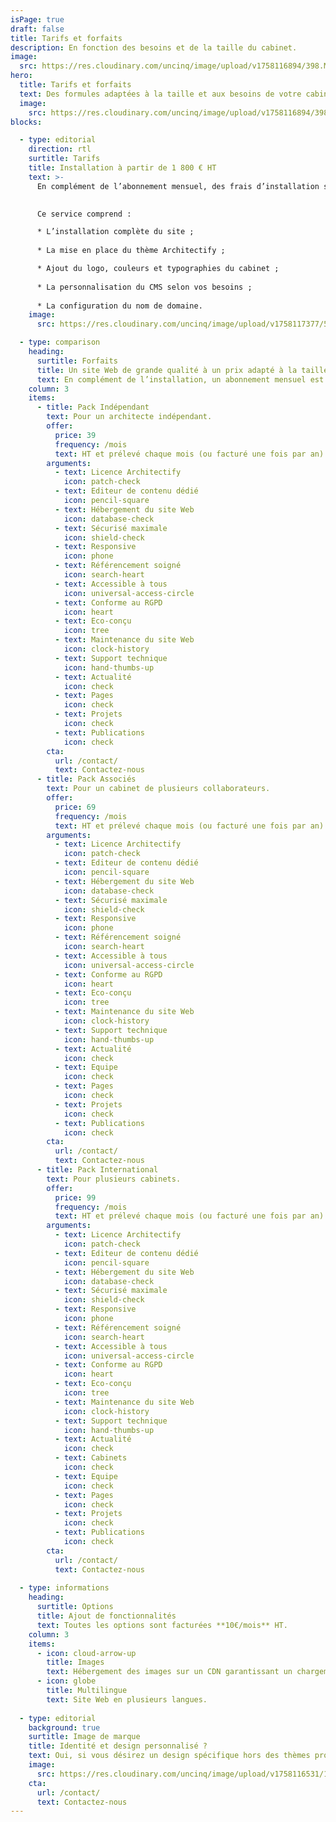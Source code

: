 ```yaml
---
isPage: true
draft: false
title: Tarifs et forfaits
description: En fonction des besoins et de la taille du cabinet.
image:
  src: https://res.cloudinary.com/uncinq/image/upload/v1758116894/398.Make-It-Rain_cad0hn.svg
hero:
  title: Tarifs et forfaits
  text: Des formules adaptées à la taille et aux besoins de votre cabinet, avec une tarification claire et transparente.
  image:
    src: https://res.cloudinary.com/uncinq/image/upload/v1758116894/398.Make-It-Rain_cad0hn.svg
blocks:

  - type: editorial
    direction: rtl
    surtitle: Tarifs
    title: Installation à partir de 1 800 € HT
    text: >-
      En complément de l’abonnement mensuel, des frais d’installation sont nécessaire pour mettre votre site en place dans les meilleures conditions.

      
      Ce service comprend :

      * L’installation complète du site ;
      
      * La mise en place du thème Architectify ;

      * Ajout du logo, couleurs et typographies du cabinet ;
      
      * La personnalisation du CMS selon vos besoins ;
      
      * La configuration du nom de domaine.
    image:
      src: https://res.cloudinary.com/uncinq/image/upload/v1758117377/541.Meditation-Moment_eu5c1h.svg

  - type: comparison
    heading:
      surtitle: Forfaits 
      title: Un site Web de grande qualité à un prix adapté à la taille de votre cabinet
      text: En complément de l’installation, un abonnement mensuel est requi.
    column: 3
    items:
      - title: Pack Indépendant
        text: Pour un architecte indépendant.
        offer:
          price: 39
          frequency: /mois
          text: HT et prélevé chaque mois (ou facturé une fois par an)
        arguments:
          - text: Licence Architectify
            icon: patch-check
          - text: Editeur de contenu dédié
            icon: pencil-square
          - text: Hébergement du site Web
            icon: database-check
          - text: Sécurisé maximale
            icon: shield-check
          - text: Responsive
            icon: phone
          - text: Référencement soigné
            icon: search-heart
          - text: Accessible à tous
            icon: universal-access-circle
          - text: Conforme au RGPD
            icon: heart
          - text: Eco-conçu
            icon: tree
          - text: Maintenance du site Web
            icon: clock-history
          - text: Support technique
            icon: hand-thumbs-up
          - text: Actualité
            icon: check
          - text: Pages
            icon: check
          - text: Projets
            icon: check
          - text: Publications
            icon: check
        cta:
          url: /contact/
          text: Contactez-nous
      - title: Pack Associés
        text: Pour un cabinet de plusieurs collaborateurs.
        offer:
          price: 69
          frequency: /mois
          text: HT et prélevé chaque mois (ou facturé une fois par an)
        arguments:
          - text: Licence Architectify
            icon: patch-check
          - text: Editeur de contenu dédié
            icon: pencil-square
          - text: Hébergement du site Web
            icon: database-check
          - text: Sécurisé maximale
            icon: shield-check
          - text: Responsive
            icon: phone
          - text: Référencement soigné
            icon: search-heart
          - text: Accessible à tous
            icon: universal-access-circle
          - text: Conforme au RGPD
            icon: heart
          - text: Eco-conçu
            icon: tree
          - text: Maintenance du site Web
            icon: clock-history
          - text: Support technique
            icon: hand-thumbs-up
          - text: Actualité
            icon: check
          - text: Equipe
            icon: check
          - text: Pages
            icon: check
          - text: Projets
            icon: check
          - text: Publications
            icon: check
        cta:
          url: /contact/
          text: Contactez-nous
      - title: Pack International
        text: Pour plusieurs cabinets.
        offer:
          price: 99
          frequency: /mois
          text: HT et prélevé chaque mois (ou facturé une fois par an)
        arguments:
          - text: Licence Architectify
            icon: patch-check
          - text: Editeur de contenu dédié
            icon: pencil-square
          - text: Hébergement du site Web
            icon: database-check
          - text: Sécurisé maximale
            icon: shield-check
          - text: Responsive
            icon: phone
          - text: Référencement soigné
            icon: search-heart
          - text: Accessible à tous
            icon: universal-access-circle
          - text: Conforme au RGPD
            icon: heart
          - text: Eco-conçu
            icon: tree
          - text: Maintenance du site Web
            icon: clock-history
          - text: Support technique
            icon: hand-thumbs-up
          - text: Actualité
            icon: check
          - text: Cabinets
            icon: check
          - text: Equipe
            icon: check
          - text: Pages
            icon: check
          - text: Projets
            icon: check
          - text: Publications
            icon: check
        cta:
          url: /contact/
          text: Contactez-nous
        
  - type: informations
    heading:
      surtitle: Options
      title: Ajout de fonctionnalités
      text: Toutes les options sont facturées **10€/mois** HT.
    column: 3
    items:
      - icon: cloud-arrow-up
        title: Images
        text: Hébergement des images sur un CDN garantissant un chargement ultra-rapide et un espace de stockage considérablement étendu.
      - icon: globe
        title: Multilingue
        text: Site Web en plusieurs langues.
  
  - type: editorial
    background: true
    surtitle: Image de marque
    title: Identité et design personnalisé ?
    text: Oui, si vous désirez un design spécifique hors des thèmes proposés gratuitement, notre graphiste pourra dans ce cas intervenir pour réaliser les maquettes. Ceci engendrera un coût supplémentaire au démarage variable en fonction de vos besoins.
    image:
      src: https://res.cloudinary.com/uncinq/image/upload/v1758116531/166.Painting_bvgs0f.svg
    cta:
      url: /contact/
      text: Contactez-nous
---
```

